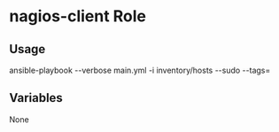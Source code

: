 # nagios-client Role

## Usage

ansible-playbook --verbose main.yml -i inventory/hosts --sudo --tags=

## Variables

None
